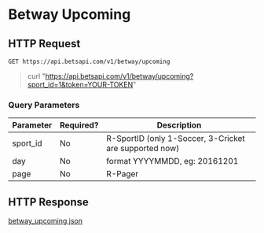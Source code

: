 # Betway Upcoming

## HTTP Request

`GET https://api.betsapi.com/v1/betway/upcoming`

> curl "https://api.betsapi.com/v1/betway/upcoming?sport_id=1&token=YOUR-TOKEN"

### Query Parameters

Parameter | Required? | Description
--------- | ------- | -----------
sport_id | No | R-SportID (only 1-Soccer, 3-Cricket are supported now)
day | No | format YYYYMMDD, eg: 20161201
page | No | R-Pager

## HTTP Response

<a href="../samples/betway_upcoming.json" target="_blank">betway_upcoming.json</a>
